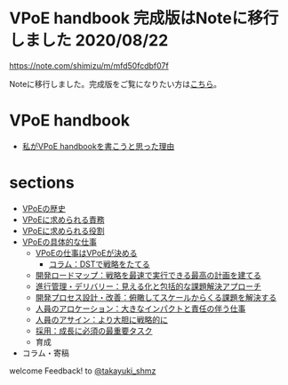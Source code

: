 # VPoE handbook 完成版はNoteに移行しました 2020/08/22
https://note.com/shimizu/m/mfd50fcdbf07f

Noteに移行しました。完成版をご覧になりたい方は[こちら](https://note.com/shimizu/m/mfd50fcdbf07f)。

# VPoE handbook

- [私がVPoE handbookを書こうと思った理由](https://github.com/takayukishmz/VPoE-handbook/blob/master/why-I-decided-to-write-a-VPoE-Handbook-ja.md)

# sections

- [VPoEの歴史](https://github.com/takayukishmz/VPoE-handbook/blob/master/origin-of-vpoe-ja.md)
- [VPoEに求められる責務](https://github.com/takayukishmz/VPoE-handbook/blob/master/responsibilities-of-vpoe-ja.md)
- [VPoEに求められる役割](https://github.com/takayukishmz/VPoE-handbook/blob/master/roles-requred-for-vpoe-ja.md)
- [VPoEの具体的な仕事](https://github.com/takayukishmz/VPoE-handbook/blob/master/the-job-of-vpoe-ja.md)
  - [VPoEの仕事はVPoEが決める](https://github.com/takayukishmz/VPoE-handbook/blob/master/the-job-of-vpoe-is-decided-by-vpoe-ja.md)
    - [コラム：DSTで戦略をたてる](https://github.com/takayukishmz/VPoE-handbook/blob/master/DST-framework-for-building-strategy-ha.md)
  - [開発ロードマップ：戦略を最速で実行できる最高の計画を建てる](https://github.com/takayukishmz/VPoE-handbook/blob/master/development-roadmap-ja.md)
  - [進行管理・デリバリー：見える化と包括的な課題解決アプローチ](https://github.com/takayukishmz/VPoE-handbook/blob/master/progress-management-and-delivery-ja.md)
  - [開発プロセス設計・改善：俯瞰してスケールからくる課題を解決する](https://github.com/takayukishmz/VPoE-handbook/blob/master/development-process-design-improvement-ja.md)
  - [人員のアロケーション：大きなインパクトと責任の伴う仕事](https://github.com/takayukishmz/VPoE-handbook/blob/master/human-resource-allocation-ja.md)
  - [人員のアサイン：より大胆に戦略的に](https://github.com/takayukishmz/VPoE-handbook/blob/master/human-resource-assign-ja.md)
  - [採用：成長に必須の最重要タスク](https://github.com/takayukishmz/VPoE-handbook/blob/master/recruiting-ja.md)
  - 育成
- コラム・寄稿

welcome Feedback! to [@takayuki_shmz](https://twitter.com/takayuki_shmz)
